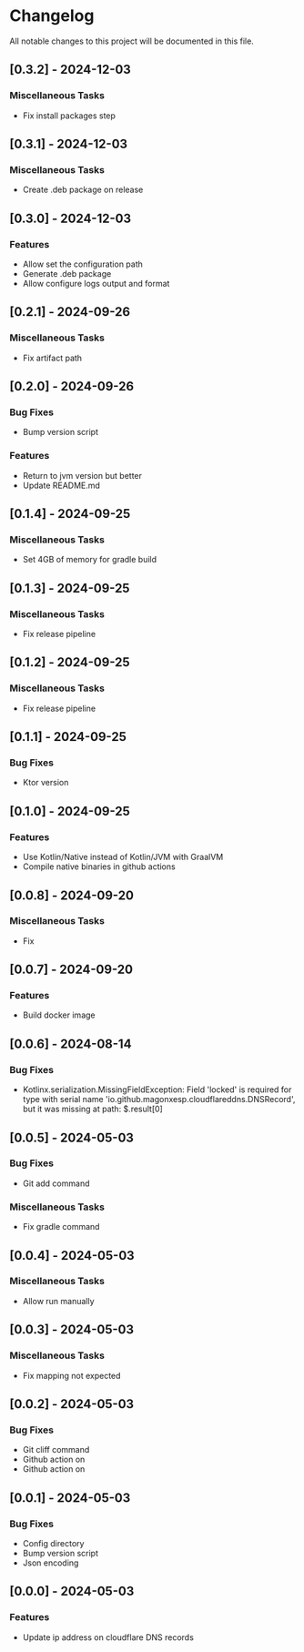 # Changelog

All notable changes to this project will be documented in this file.

## [0.3.2] - 2024-12-03

### Miscellaneous Tasks

- Fix install packages step

## [0.3.1] - 2024-12-03

### Miscellaneous Tasks

- Create .deb package on release

## [0.3.0] - 2024-12-03

### Features

- Allow set the configuration path
- Generate .deb package
- Allow configure logs output and format

## [0.2.1] - 2024-09-26

### Miscellaneous Tasks

- Fix artifact path

## [0.2.0] - 2024-09-26

### Bug Fixes

- Bump version script

### Features

- Return to jvm version but better
- Update README.md

## [0.1.4] - 2024-09-25

### Miscellaneous Tasks

- Set 4GB of memory for gradle build

## [0.1.3] - 2024-09-25

### Miscellaneous Tasks

- Fix release pipeline

## [0.1.2] - 2024-09-25

### Miscellaneous Tasks

- Fix release pipeline

## [0.1.1] - 2024-09-25

### Bug Fixes

- Ktor version

## [0.1.0] - 2024-09-25

### Features

- Use Kotlin/Native instead of Kotlin/JVM with GraalVM
- Compile native binaries in github actions

## [0.0.8] - 2024-09-20

### Miscellaneous Tasks

- Fix

## [0.0.7] - 2024-09-20

### Features

- Build docker image

## [0.0.6] - 2024-08-14

### Bug Fixes

- Kotlinx.serialization.MissingFieldException: Field 'locked' is required for type with serial name 'io.github.magonxesp.cloudflareddns.DNSRecord', but it was missing at path: $.result[0]

## [0.0.5] - 2024-05-03

### Bug Fixes

- Git add command

### Miscellaneous Tasks

- Fix gradle command

## [0.0.4] - 2024-05-03

### Miscellaneous Tasks

- Allow run manually

## [0.0.3] - 2024-05-03

### Miscellaneous Tasks

- Fix mapping not expected

## [0.0.2] - 2024-05-03

### Bug Fixes

- Git cliff command
- Github action on
- Github action on

## [0.0.1] - 2024-05-03

### Bug Fixes

- Config directory
- Bump version script
- Json encoding

## [0.0.0] - 2024-05-03

### Features

- Update ip address on cloudflare DNS records


